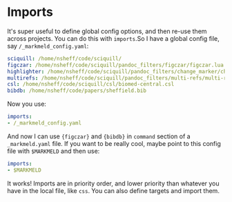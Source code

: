 # Imports

It's super useful to define global config options, and then re-use them across projects. You can do this with `imports`.So I have a global config file, say `/_markmeld_config.yaml`:

```yaml
sciquill: /home/nsheff/code/sciquill/
figczar: /home/nsheff/code/sciquill/pandoc_filters/figczar/figczar.lua
highlighter: /home/nsheff/code/sciquill/pandoc_filters/change_marker/change_marker.lua
multirefs: /home/nsheff/code/sciquill/pandoc_filters/multi-refs/multi-refs.lua
csl: /home/nsheff/code/sciquill/csl/biomed-central.csl
bibdb: /home/nsheff/code/papers/sheffield.bib
```

Now you use:
```yaml
imports:
- /_markmeld_config.yaml
```

And now I can use `{figczar}` and `{bibdb}` in `command` section of a `_markmeld.yaml` file. If you want to be really cool, maybe point to this config file with `$MARKMELD` and then use:

```yaml
imports:
- $MARKMELD
```

It works! Imports are in priority order, and lower priority than whatever you have in the local file, like `css`.  You can also define targets and import them.

